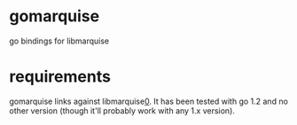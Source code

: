 gomarquise
==========

go bindings for libmarquise

requirements
============

gomarquise links against libmarquise[0]. It has been tested with go 1.2
and no other version (though it'll probably work with any 1.x version). 

[0]: https://github.com/anchor/libmarquise
